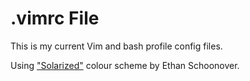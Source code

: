 # .vimrc File

This is my current Vim and bash profile config files.

Using ["Solarized"](http://ethanschoonover.com/solarized "Solarized Colorscheme") colour scheme by Ethan Schoonover.
